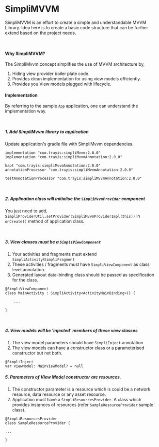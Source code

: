 # SimpliMVVM

SimpliMVVM is an effort to create a simple and understandable MVVM Library. Idea here is to create a basic code structure that can be further extend based on the project needs.

<br/>

#### Why SimpliMVVM?
The SimpliMvvm concept simplifies the use of MVVM architecture by,
1. Hiding view provider boiler plate code.
2. Provides clean implementation for using view models efficiently.
3. Provides you View models plugged with lifecycle.

#### Implementation

By referring to the sample ```App``` application, one can understand the implementation way.

<br/>

##### 1. Add SimpliMvvm library to application
Update application's gradle file with SimpliMvvm dependencies.

```
implementation "com.trayis:simpliMvvm:2.0.0"
implementation "com.trayis:simpliMvvmAnnotation:2.0.0"

kapt "com.trayis:simpliMvvmAnnotation:2.0.0"
annotationProcessor "com.trayis:simpliMvvmAnnotation:2.0.0"

testAnnotationProcessor "com.trayis:simpliMvvmAnnotation:2.0.0"
```

<br/>

##### 2. Application class will initialise the ```SimpliMvvmProvider``` component
You just need to add, ```SimpliProviderUtil.setProvider(SimpliMvvmProviderImpl(this))``` in ```onCreate()``` method of application class.

<br/>

##### 3. View classes must be a ```SimpliViewComponent```

1. Your activities and fragments must extend ```SimpliActivity```/```SimpliFragment```
2. These activities / fragments must have ```SimpliViewComponent``` as class level annotation.
3. Generated layout data-binding class should be passed as specification for the class.

```
@SimpliViewComponent
class MainActivity : SimpliActivity<ActivityMainBinding>() {

    ...

}
```

<br/>

##### 4. View models will be 'injected' members of these view classes

1. The view model parameters should have ```SimpliInject``` annotation
2. The view models can have a constructor class or a parameterised constructor but not both.

```
@SimpliInject
var viewModel: MainViewModel? = null
```

##### 5. Parameters of View Model constructor are resources.

1. The constructor parameter is a resource which is could be a network resource, data resource or any asset resource.
2. Application must have a ```SimpliResourcesProvider```. A class which provides instances of resources (refer ```SampleResourceProvider``` sample class).

```
@SimpliResourcesProvider
class SampleResourceProvider {

...

}
```
